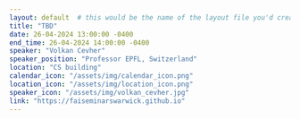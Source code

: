 ```yaml
---
layout: default  # this would be the name of the layout file you'd create for events
title: "TBD"
date: 26-04-2024 13:00:00 -0400
end_time: 26-04-2024 14:00:00 -0400
speaker: "Volkan Cevher"
speaker_position: "Professor EPFL, Switzerland"
location: "CS building"
calendar_icon: "/assets/img/calendar_icon.png"
location_icon: "/assets/img/location_icon.png"
speaker_icon: "/assets/img/volkan_cevher.jpg"
link: "https://faiseminarswarwick.github.io"
---
```



